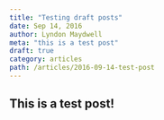 ```yaml
---
title: "Testing draft posts"
date: Sep 14, 2016
author: Lyndon Maydwell
meta: "this is a test post"
draft: true
category: articles
path: /articles/2016-09-14-test-post
---
```


## This is a test post!
